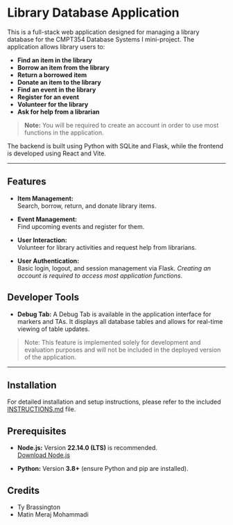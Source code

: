 # Library Database Application

This is a full-stack web application designed for managing a library database for the CMPT354 Database Systems I mini-project. The application allows library users to:

- **Find an item in the library**
- **Borrow an item from the library**
- **Return a borrowed item**
- **Donate an item to the library**
- **Find an event in the library**
- **Register for an event**
- **Volunteer for the library**
- **Ask for help from a librarian**

> **Note:** You will be required to create an account in order to use most functions in the application.

The backend is built using Python with SQLite and Flask, while the frontend is developed using React and Vite.

---

## Features

- **Item Management:**  
  Search, borrow, return, and donate library items.
  
- **Event Management:**  
  Find upcoming events and register for them.
  
- **User Interaction:**  
  Volunteer for library activities and request help from librarians.
  
- **User Authentication:**  
  Basic login, logout, and session management via Flask.
  _Creating an account is required to access most application functions._

## Developer Tools

- **Debug Tab:**
  A Debug Tab is available in the application interface for markers and TAs. It displays all database tables and allows for real-time viewing of table updates.
> Note: This feature is implemented solely for development and evaluation purposes and will not be included in the deployed version of the application.

---
## Installation

For detailed installation and setup instructions, please refer to the included [INSTRUCTIONS.md](./INSTRUCTIONS.md) file.

## Prerequisites

- **Node.js:** Version **22.14.0 (LTS)** is recommended.  
  [Download Node.js](https://nodejs.org/en)

- **Python:** Version **3.8+** (ensure Python and pip are installed).

## Credits

- Ty Brassington
- Matin Meraj Mohammadi

